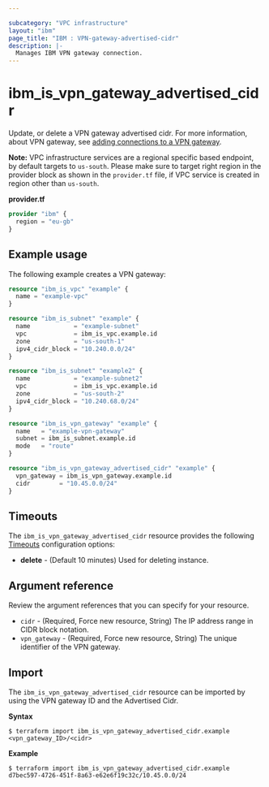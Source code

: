 ```yaml
---

subcategory: "VPC infrastructure"
layout: "ibm"
page_title: "IBM : VPN-gateway-advertised-cidr"
description: |-
  Manages IBM VPN gateway connection.
---
```


# ibm_is_vpn_gateway_advertised_cidr
Update, or delete a VPN gateway advertised cidr. For more information, about VPN gateway, see [adding connections to a VPN gateway](https://cloud.ibm.com/docs/vpc?topic=vpc-vpn-adding-connections).

**Note:** 
VPC infrastructure services are a regional specific based endpoint, by default targets to `us-south`. Please make sure to target right region in the provider block as shown in the `provider.tf` file, if VPC service is created in region other than `us-south`.

**provider.tf**

```terraform
provider "ibm" {
  region = "eu-gb"
}
```


## Example usage
The following example creates a VPN gateway:

```terraform
resource "ibm_is_vpc" "example" {
  name = "example-vpc"
}

resource "ibm_is_subnet" "example" {
  name            = "example-subnet"
  vpc             = ibm_is_vpc.example.id
  zone            = "us-south-1"
  ipv4_cidr_block = "10.240.0.0/24"
}

resource "ibm_is_subnet" "example2" {
  name            = "example-subnet2"
  vpc             = ibm_is_vpc.example.id
  zone            = "us-south-2"
  ipv4_cidr_block = "10.240.68.0/24"
}

resource "ibm_is_vpn_gateway" "example" {
  name   = "example-vpn-gateway"
  subnet = ibm_is_subnet.example.id
  mode   = "route"
}

resource "ibm_is_vpn_gateway_advertised_cidr" "example" {
  vpn_gateway = ibm_is_vpn_gateway.example.id
  cidr        = "10.45.0.0/24"
}

```

## Timeouts
The `ibm_is_vpn_gateway_advertised_cidr` resource provides the following [Timeouts](https://www.terraform.io/docs/language/resources/syntax.html) configuration options:

- **delete** - (Default 10 minutes) Used for deleting instance.


## Argument reference
Review the argument references that you can specify for your resource. 

- `cidr` - (Required, Force new resource, String) The IP address range in CIDR block notation.
- `vpn_gateway` - (Required, Force new resource, String) The unique identifier of the VPN gateway.

## Import
The `ibm_is_vpn_gateway_advertised_cidr` resource can be imported by using the VPN gateway ID and the Advertised Cidr. 

**Syntax**

```
$ terraform import ibm_is_vpn_gateway_advertised_cidr.example <vpn_gateway_ID>/<cidr>
```

**Example**

```
$ terraform import ibm_is_vpn_gateway_advertised_cidr.example d7bec597-4726-451f-8a63-e62e6f19c32c/10.45.0.0/24
```
